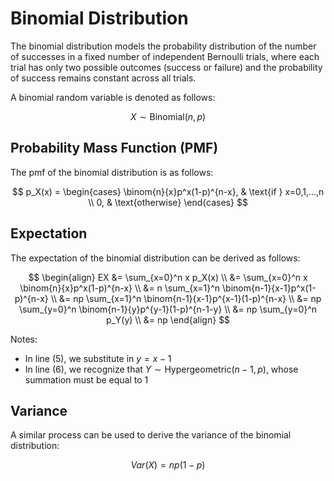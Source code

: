 # Binomial Distribution

The binomial distribution models the probability distribution of the number of successes in a fixed number of independent Bernoulli trials, where each trial has only two possible outcomes (success or failure) and the probability of success remains constant across all trials.

A binomial random variable is denoted as follows:

$$ X \sim \text{Binomial}(n, p) $$

## Probability Mass Function (PMF)

The pmf of the binomial distribution is as follows:

$$
p_X(x) = 
\begin{cases}
\binom{n}{x}p^x(1-p)^{n-x}, & \text{if } x=0,1,...,n \\
0, & \text{otherwise}
\end{cases}
$$

## Expectation

The expectation of the binomial distribution can be derived as follows:

$$
\begin{align}
EX &= \sum_{x=0}^n x p_X(x) \\
&= \sum_{x=0}^n x \binom{n}{x}p^x(1-p)^{n-x} \\
&= n \sum_{x=1}^n \binom{n-1}{x-1}p^x(1-p)^{n-x} \\
&= np \sum_{x=1}^n \binom{n-1}{x-1}p^{x-1}(1-p)^{n-x} \\
&= np \sum_{y=0}^n \binom{n-1}{y}p^{y-1}(1-p)^{n-1-y} \\
&= np \sum_{y=0}^n p_Y(y) \\
&= np
\end{align}
$$

Notes:
- In line (5), we substitute in $y=x-1$
- In line (6), we recognize that $Y \sim \text{Hypergeometric}(n-1, p)$, whose summation must be equal to $1$

## Variance

A similar process can be used to derive the variance of the binomial distribution:

$$ Var(X) = np(1-p) $$
